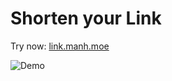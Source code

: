 # Shorten your Link

Try now: [link.manh.moe](https://link.manh.moe)

![Demo](https://example.com/landscape.jpg)

